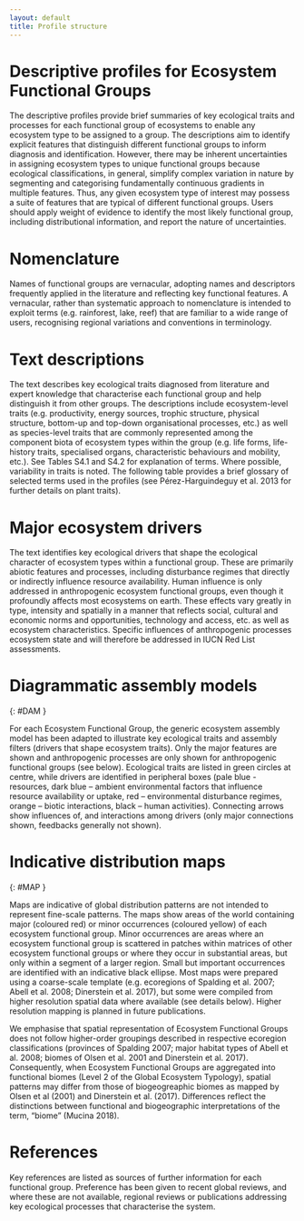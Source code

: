 ```yaml
---
layout: default
title: Profile structure
---
```

# Descriptive profiles for Ecosystem Functional Groups

The descriptive profiles provide brief summaries of key ecological traits and processes for each functional group of ecosystems to enable any ecosystem type to be assigned to a group. The descriptions aim to identify explicit features that distinguish different functional groups to inform diagnosis and identification. However, there may be inherent uncertainties in assigning ecosystem types to unique functional groups because ecological classifications, in general, simplify complex variation in nature by segmenting and categorising fundamentally continuous gradients in multiple features. Thus, any given ecosystem type of interest may possess a suite of features that are typical of different functional groups.  Users should apply weight of evidence to identify the most likely functional group, including distributional information, and report the nature of uncertainties.

# Nomenclature

Names of functional groups are vernacular, adopting names and descriptors frequently applied in the literature and reflecting key functional features. A vernacular, rather than systematic approach to nomenclature is intended to exploit terms (e.g. rainforest, lake, reef) that are familiar to a wide range of users, recognising regional variations and conventions in terminology.

# Text descriptions

The text describes key ecological traits diagnosed from literature and expert knowledge that characterise each functional group and help distinguish it from other groups. The descriptions include ecosystem-level traits (e.g. productivity, energy sources, trophic structure, physical structure, bottom-up and top-down organisational processes, etc.) as well as species-level traits that are commonly represented among the component biota of ecosystem types within the group (e.g. life forms, life-history traits, specialised organs, characteristic behaviours and mobility, etc.). See Tables S4.1 and S4.2 for explanation of terms. Where possible, variability in traits is noted. The following table provides a brief glossary of selected terms used in the profiles (see Pérez-Harguindeguy et al. 2013 for further details on plant traits).

<!--//
# Exemplary photograph

Each profile is illustrated with a photograph that shows some of the ecological features mentioned in the text. Although representative examples were chosen for illustration, they may not represent the range of variability in features expressed within each functional group, some of which have extensive global distributions.
//-->

# Major ecosystem drivers

The text identifies key ecological drivers that shape the ecological character of ecosystem types within a functional group. These are primarily abiotic features and processes, including disturbance regimes that directly or indirectly influence resource availability. Human influence is only addressed in anthropogenic ecosystem functional groups, even though it profoundly affects most ecosystems on earth. These effects vary greatly in type, intensity and spatially in a manner that reflects social, cultural and economic norms and opportunities, technology and access, etc. as well as ecosystem characteristics. Specific influences of anthropogenic processes ecosystem state and will therefore be addressed in IUCN Red List assessments.

# Diagrammatic assembly models
{: #DAM }

For each Ecosystem Functional Group, the generic ecosystem assembly model <!--//presented in the main text (Fig. 1) //--> has been adapted to illustrate key ecological traits and assembly filters (drivers that shape ecosystem traits). Only the major features are shown and anthropogenic processes are only shown for anthropogenic functional groups (see below). Ecological traits are listed in green circles at centre, while drivers are identified in peripheral boxes (pale blue - resources, dark blue – ambient environmental factors that influence resource availability or uptake, red – environmental disturbance regimes, orange – biotic interactions, black – human activities). Connecting arrows show influences of, and interactions among drivers (only major connections shown, feedbacks generally not shown).

# Indicative distribution maps
{: #MAP }

Maps are indicative of global distribution patterns are not intended to represent fine-scale patterns. The maps show areas of the world containing major (coloured red) or minor occurrences (coloured yellow) of each ecosystem functional group. Minor occurrences are areas where an ecosystem functional group is scattered in patches within matrices of other ecosystem functional groups or where they occur in substantial areas, but only within a segment of a larger region. Small but important occurrences are identified with an indicative black ellipse. Most maps were prepared using a coarse-scale template (e.g. ecoregions of Spalding et al. 2007; Abell et al. 2008; Dinerstein et al. 2017), but some were compiled from higher resolution spatial data where available (see details below). Higher resolution mapping is planned in future publications.

We emphasise that spatial representation of Ecosystem Functional Groups does not follow higher-order groupings described in respective ecoregion classifications (provinces of Spalding 2007; major habitat types of Abell et al. 2008; biomes of Olsen et al. 2001 and Dinerstein et al. 2017). Consequently, when Ecosystem Functional Groups are aggregated into functional biomes (Level 2 of the Global Ecosystem Typology), spatial patterns may differ from those of biogeogreaphic biomes as mapped by Olsen et al (2001) and Dinerstein et al. (2017). Differences reflect the distinctions between functional and biogeographic interpretations of the term, “biome” (Mucina 2018).

# References

Key references are listed as sources of further information for each functional group. Preference has been given to recent global reviews, and where these are not available, regional reviews or publications addressing key ecological processes that characterise the system.
